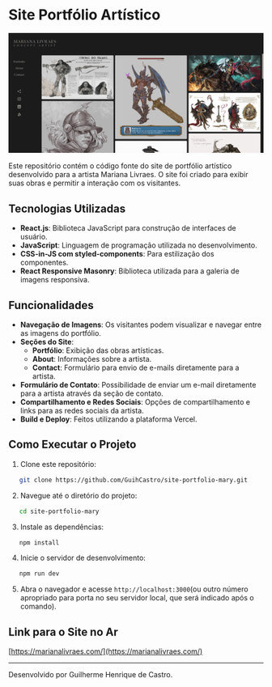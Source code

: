 # Site Portfólio Artístico

![Site no ar](./src/assets/screenshot.png)

Este repositório contém o código fonte do site de portfólio artístico desenvolvido para a artista Mariana Livraes. O site foi criado para exibir suas obras e permitir a interação com os visitantes.

## Tecnologias Utilizadas

- **React.js**: Biblioteca JavaScript para construção de interfaces de usuário.
- **JavaScript**: Linguagem de programação utilizada no desenvolvimento.
- **CSS-in-JS com styled-components**: Para estilização dos componentes.
- **React Responsive Masonry**: Biblioteca utilizada para a galeria de imagens responsiva.

## Funcionalidades

- **Navegação de Imagens**: Os visitantes podem visualizar e navegar entre as imagens do portfólio.
- **Seções do Site**:
  - **Portfólio**: Exibição das obras artísticas.
  - **About**: Informações sobre a artista.
  - **Contact**: Formulário para envio de e-mails diretamente para a artista.
- **Formulário de Contato**: Possibilidade de enviar um e-mail diretamente para a artista através da seção de contato.
- **Compartilhamento e Redes Sociais**: Opções de compartilhamento e links para as redes sociais da artista.
- **Build e Deploy**: Feitos utilizando a plataforma Vercel.

## Como Executar o Projeto

1. Clone este repositório:
```bash
   git clone https://github.com/GuihCastro/site-portfolio-mary.git
```

2. Navegue até o diretório do projeto:
```bash
   cd site-portfolio-mary
```

3. Instale as dependências:
```bash
   npm install
```

4. Inicie o servidor de desenvolvimento:
```bash
   npm run dev
```

5. Abra o navegador e acesse `http://localhost:3000`(ou outro número apropriado para porta no seu servidor local, que será indicado após o comando).

## Link para o Site no Ar

[https://marianalivraes.com/](https://marianalivraes.com/)

---

Desenvolvido por Guilherme Henrique de Castro.
